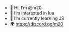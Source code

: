 - 👋 Hi, I’m @m20
- 👀 I’m interested in lua
- 🌱 I’m currently learning JS
- 🌍 https://discord.gg/m20
<!---
m20M/m20M is a ✨ special ✨ repository because its `README.md` (this file) appears on your GitHub profile.
You can click the Preview link to take a look at your changes.
--->
